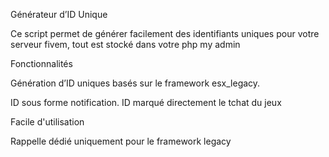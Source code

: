 Générateur d’ID Unique

Ce script permet de générer facilement des identifiants uniques pour votre serveur fivem, tout est stocké dans votre php my admin

Fonctionnalités

Génération d’ID uniques basés sur le framework esx_legacy.

ID sous forme notification.
ID marqué directement le tchat du jeux

Facile d'utilisation

Rappelle dédié uniquement pour le framework legacy
